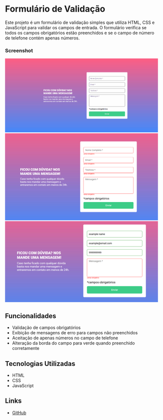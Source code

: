 # Formulário de Validação

Este projeto é um formulário de validação simples que utiliza HTML, CSS e JavaScript para validar os campos de entrada. O formulário verifica se todos os campos obrigatórios estão preenchidos e se o campo de número de telefone contém apenas números.

### Screenshot
![GIF de demonstração do formulário](./src/animacaoGif/Animação.gif)
![Imagem de exemplo 1](./src/images/image.png)
![Imagem de exemplo 2](./src/images/image2.png)

## Funcionalidades

- Validação de campos obrigatórios
- Exibição de mensagens de erro para campos não preenchidos
- Aceitação de apenas números no campo de telefone
- Alteração da borda do campo para verde quando preenchido corretamente

## Tecnologias Utilizadas

- HTML
- CSS
- JavaScript

## Links
- [GitHub](https://jhon-byron.github.io/validation-form/)

